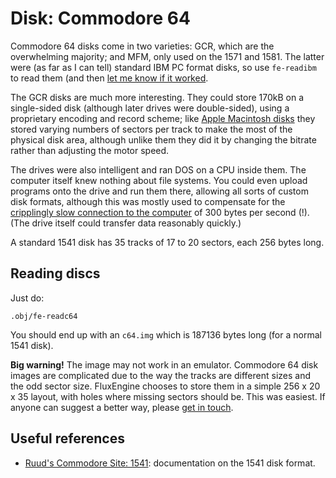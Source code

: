 Disk: Commodore 64
==================

Commodore 64 disks come in two varieties: GCR, which are the overwhelming
majority; and MFM, only used on the 1571 and 1581. The latter were (as far as
I can tell) standard IBM PC format disks, so use `fe-readibm` to read them
(and then [let me know if it
worked](https://github.com/davidgiven/fluxengine/issues/new).

The GCR disks are much more interesting. They could store 170kB on a
single-sided disk (although later drives were double-sided), using a proprietary
encoding and record scheme; like [Apple Macintosh disks](macintosh.md) they
stored varying numbers of sectors per track to make the most of the physical
disk area, although unlike them they did it by changing the bitrate rather than
adjusting the motor speed.

The drives were also intelligent and ran DOS on a CPU inside them. The
computer itself knew nothing about file systems. You could even upload
programs onto the drive and run them there, allowing all sorts of custom disk
formats, although this was mostly used to compensate for the [cripplingly
slow connection to the
computer](https://ilesj.wordpress.com/2014/05/14/1541-why-so-complicated/) of
300 bytes per second (!). (The drive itself could transfer data reasonably
quickly.)

A standard 1541 disk has 35 tracks of 17 to 20 sectors, each 256 bytes long.

Reading discs
-------------

Just do:

```
.obj/fe-readc64
```

You should end up with an `c64.img` which is 187136 bytes long (for a normal
1541 disk).

**Big warning!** The image may not work in an emulator. Commodore 64 disk images are
complicated due to the way the tracks are different sizes and the odd sector
size. FluxEngine chooses to store them in a simple 256 x 20 x 35 layout,
with holes where missing sectors should be. This was easiest. If anyone can
suggest a better way, please [get in
touch](https://github.com/davidgiven/fluxengine/issues/new).

Useful references
-----------------

  - [Ruud's Commodore Site: 1541](http://www.baltissen.org/newhtm/1541c.htm):
    documentation on the 1541 disk format.

